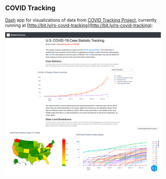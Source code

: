 ## COVID Tracking

[Dash](https://plot.ly/dash/) app for visualizations of data from [COVID Tracking Project](https://covidtracking.com), currently running at [http://bit.ly/rs-covid-tracking](http://bit.ly/rs-covid-tracking):

![screenshot.png](docs/images/screenshot.png)



